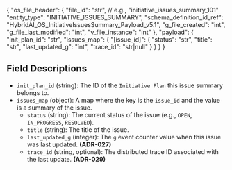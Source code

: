 {
  "os_file_header": {
    "file_id": "str", // e.g., "initiative_issues_summary_101"
    "entity_type": "INITIATIVE_ISSUES_SUMMARY",
    "schema_definition_id_ref": "HybridAI_OS_InitiativeIssuesSummary_Payload_v5.1",
    "g_file_created": "int",
    "g_file_last_modified": "int",
    "v_file_instance": "int"
  },
  "payload": {
    "init_plan_id": "str",
    "issues_map": {
      "[issue_id]": {
        "status": "str",
        "title": "str",
        "last_updated_g": "int",
        "trace_id": "str|null"
      }
    }
  }
}

## Field Descriptions

- `init_plan_id` (string): The ID of the `Initiative Plan` this issue summary belongs to.
- `issues_map` (object): A map where the key is the `issue_id` and the value is a summary of the issue.
  - `status` (string): The current status of the issue (e.g., `OPEN`, `IN_PROGRESS`, `RESOLVED`).
  - `title` (string): The title of the issue.
  - `last_updated_g` (integer): The `g` event counter value when this issue was last updated. **(ADR-027)**
  - `trace_id` (string, optional): The distributed trace ID associated with the last update. **(ADR-029)**